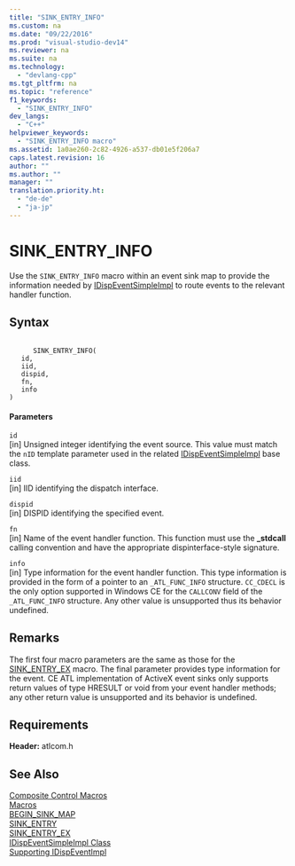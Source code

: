 ```yaml
---
title: "SINK_ENTRY_INFO"
ms.custom: na
ms.date: "09/22/2016"
ms.prod: "visual-studio-dev14"
ms.reviewer: na
ms.suite: na
ms.technology: 
  - "devlang-cpp"
ms.tgt_pltfrm: na
ms.topic: "reference"
f1_keywords: 
  - "SINK_ENTRY_INFO"
dev_langs: 
  - "C++"
helpviewer_keywords: 
  - "SINK_ENTRY_INFO macro"
ms.assetid: 1a0ae260-2c82-4926-a537-db01e5f206a7
caps.latest.revision: 16
author: ""
ms.author: ""
manager: ""
translation.priority.ht: 
  - "de-de"
  - "ja-jp"
---
```

# SINK_ENTRY_INFO
Use the `SINK_ENTRY_INFO` macro within an event sink map to provide the information needed by [IDispEventSimpleImpl](../vs140/idispeventsimpleimpl-class.md) to route events to the relevant handler function.  
  
## Syntax  
  
```  
  
      SINK_ENTRY_INFO(   
   id,   
   iid,   
   dispid,   
   fn,   
   info   
)  
```  
  
#### Parameters  
 `id`  
 [in] Unsigned integer identifying the event source. This value must match the `nID` template parameter used in the related [IDispEventSimpleImpl](../vs140/idispeventsimpleimpl-class.md) base class.  
  
 `iid`  
 [in] IID identifying the dispatch interface.  
  
 `dispid`  
 [in] DISPID identifying the specified event.  
  
 `fn`  
 [in] Name of the event handler function. This function must use the **_stdcall** calling convention and have the appropriate dispinterface-style signature.  
  
 `info`  
 [in] Type information for the event handler function. This type information is provided in the form of a pointer to an `_ATL_FUNC_INFO` structure. `CC_CDECL` is the only option supported in Windows CE for the `CALLCONV` field of the `_ATL_FUNC_INFO` structure. Any other value is unsupported thus its behavior undefined.  
  
## Remarks  
 The first four macro parameters are the same as those for the [SINK_ENTRY_EX](../vs140/sink_entry_ex.md) macro. The final parameter provides type information for the event. CE ATL implementation of ActiveX event sinks only supports return values of type HRESULT or void from your event handler methods; any other return value is unsupported and its behavior is undefined.  
  
## Requirements  
 **Header:** atlcom.h  
  
## See Also  
 [Composite Control Macros](../vs140/composite-control-macros.md)   
 [Macros](../vs140/atl-macros.md)   
 [BEGIN_SINK_MAP](../vs140/begin_sink_map.md)   
 [SINK_ENTRY](../vs140/sink_entry.md)   
 [SINK_ENTRY_EX](../vs140/sink_entry_ex.md)   
 [IDispEventSimpleImpl Class](../vs140/idispeventsimpleimpl-class.md)   
 [Supporting IDispEventImpl](../vs140/supporting-idispeventimpl.md)